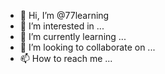- 👋 Hi, I’m @77learning
- 👀 I’m interested in ...
- 🌱 I’m currently learning ...
- 💞️ I’m looking to collaborate on ...
- 📫 How to reach me ...

<!---
77learning/77learning is a ✨ special ✨ repository because its `README.md` (this file) appears on your GitHub profile.
You can click the Preview link to take a look at your changes.
--->
